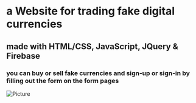# a Website for trading fake digital currencies

## made with HTML/CSS, JavaScript, JQuery & Firebase

### you can buy or sell fake currencies and sign-up or sign-in by filling out the form on the form pages

![Picture](https://github.com/KamyarGanjian/BitDigit-Website/assets/145255798/0a22e476-af2d-4e70-b936-a0a87e2355ae)
